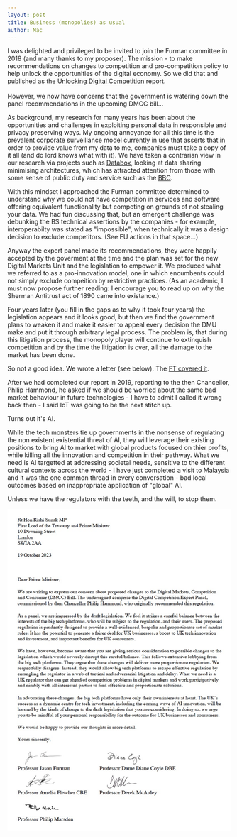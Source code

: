 ```yaml
---
layout: post
title: Business (monopolies) as usual
author: Mac
---
```


I was delighted and privileged to be invited to join the Furman committee in 2018 
(and many thanks to my proposer). The mission - 
to make recommendations on changes to
competition and pro-competition policy to help unlock the opportunities of the digital
economy. So we did that and published as the [Unlocking Digital Competition](https://www.gov.uk/government/publications/unlocking-digital-competition-report-of-the-digital-competition-expert-panel) report.
<br /><br />
However, we now have concerns that the government is watering down the panel recommendations in the upcoming DMCC bill...

As background, my research for many years has
been about the opportunities and challenges in exploiting personal data in responsible and privacy preserving ways.
My ongoing annoyance 
for all this time is the prevalent corporate surveillance model currently in use
that asserts that in order to provide value from my data to me, 
companies must take a copy of it all (and do lord knows what with it).
We have taken a contrarian view in our research via projects such as
[Databox](https://phys.org/news/2016-04-personal-revolution.html), looking at data sharing minimising architectures, 
which has attracted attention from 
those with some sense of public duty and
service such as the [BBC](https://www.bbc.co.uk/rd/projects/databox).

With this mindset I approached the Furman committee determined to understand why we could not have
competition in services and software offering equivalent functionality but competing on grounds of not stealing
your data. We had fun discussing that, but an emergent challenge was debunking the BS technical assertions by the companies -
for example, interoperabilty was stated as "impossible",
when technically it was a design decision to exclude 
competitors.
(See EU actions in that space...)

Anyway the expert panel made its recommendations, they were happily accepted by the goverment at the time
and the plan was set for the new Digital Markets Unit and the legislation to empower it. 
We produced what we referred to as a pro-innovation model,
one in which encumbents could not simply exclude compeition by restrictive practices.
(As an academic, I must now propose further reading:
I encourage you to read up on why the Sherman Antitrust act of 1890 came into existance.)

Four years later (you fill in the gaps as to why it took four years) the legislation appears
and it looks good, but then we find the government plans to weaken it and 
make it easier to appeal every decision the DMU make 
and put it through arbitrary legal process.
The problem is, that during this litigation process, the monopoly player will
continue to extinquish competition and by the time the litigation is over,
all the damage to the market has been done.

So not a good idea. We wrote a letter (see below). The [FT covered it](https://on.ft.com/3FoWwkX).

After we had completed our report in 2019, reporting to the then Chancellor, Philip Hammond, 
he asked if we should be worried about the same bad market behaviour in future technologies -
I have to admit I called it wrong back then - I said IoT was going to be the next stitch up. 

Turns out it's AI.

While the tech monsters tie up governments in the nonsense of regulating the
non existent existential threat of AI,
they will leverage their existing positions to bring AI to market
with global products focused on thier profits,
while killing all the innovation and competition in their pathway.
What we need is AI targetted at addressing societal needs, sensitive to the different cultural contexts
across the world - I have just completed a visit to Malaysia
and it was the one common thread in every conversation -
bad local outcomes based on inappropriate application of "global" AI.

Unless we have the regulators with the teeth, and the will, to stop them.

<img src="/images/FurmanLetter.jpg" alt="Letter to PM" />



